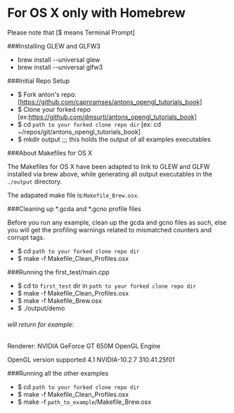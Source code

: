 # For OS X only with Homebrew
Please note that [$ means Terminal Prompt]

###Installing GLEW and GLFW3
* brew install --universal glew
* brew install --universal glfw3

###Initial Repo Setup
* $ Fork anton's repo:
[https://github.com/capnramses/antons_opengl_tutorials_book]
* $ Clone your forked repo
[ex:https://github.com/dmsurti/antons_opengl_tutorials_book]
* $ cd `path to your forked clone repo dir`
[ex: cd ~/repos/git/antons_opengl_tutorials_book]
* $ mkdir output ;;; this holds the output of all examples executables

###About Makefiles for OS X

The Makefiles for OS X have been adapted to link to GLEW and GLFW installed via
brew above, while generating all output executables in the `./output`
directory.

The adapated make file is:`Makefile_Brew.osx`.

###Cleaning up *.gcda and *.gcno profile files

Before you run any example, clean up the gcda and gcno files as such, else you
will get the profiling warnings related to mismatched counters and corrupt
tags.

* $ cd `path to your forked clone repo dir`
* $ make -f Makefile_Clean_Profiles.osx

###Running the first_test/main.cpp
* $ cd to `first_test` dir in `path to your forked clone repo dir`
* $ make -f Makefile_Clean_Profiles.osx
* $ make -f Makefile_Brew.osx
* $ ./output/demo

###### will return for example:
Renderer: NVIDIA GeForce GT 650M OpenGL Engine

OpenGL version supported 4.1 NVIDIA-10.2.7 310.41.25f01

###Running all the other examples
* $ cd `path to your forked clone repo dir`
* $ make -f Makefile_Clean_Profiles.osx
* $ make -f `path_to_example`/Makefile_Brew.osx

